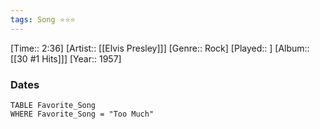 ```yaml
---
tags: Song ⭐⭐⭐ 
---
```

[Time:: 2:36]
[Artist:: [[Elvis Presley]]]
[Genre:: Rock]
[Played:: ]
[Album:: [[30 #1 Hits]]]
[Year:: 1957]
### Dates
````dataview
TABLE Favorite_Song
WHERE Favorite_Song = "Too Much"
````